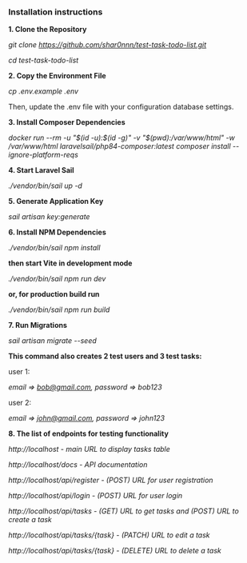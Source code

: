 <h3>Installation instructions</h2>

<b>1. Clone the Repository</b>

<i>git clone https://github.com/shar0nnn/test-task-todo-list.git

cd test-task-todo-list</i>

<b>2. Copy the Environment File</b>

<i>cp .env.example .env</i>

Then, update the .env file with your configuration database settings.

<b>3. Install Composer Dependencies</b>

<i>docker run --rm -u "\$(id -u):\$(id -g)" -v "$(pwd):/var/www/html" -w /var/www/html laravelsail/php84-composer:latest composer install --ignore-platform-reqs</i>

<b>4. Start Laravel Sail</b>

<i>./vendor/bin/sail up -d</i>

<b>5. Generate Application Key</b>

<i>sail artisan key:generate</i>

<b>6. Install NPM Dependencies</b>

<i>./vendor/bin/sail npm install</i>

<b>then start Vite in development mode</b>

<i>./vendor/bin/sail npm run dev</i>

<b>or, for production build run</b>

<i>./vendor/bin/sail npm run build</i>

<b>7. Run Migrations</b>

<i>sail artisan migrate --seed</i>

<b>This command also creates 2 test users and 3 test tasks:</b>

user 1: 

<i>email => bob@gmail.com,
password => bob123</i>

user 2:

<i>email => john@gmail.com,
password => john123</i>

<b>8. The list of endpoints for testing functionality</b>

<i>http://localhost - main URL to display tasks table

http://localhost/docs - API documentation

http://localhost/api/register - (POST) URL for user registration

http://localhost/api/login - (POST) URL for user login

http://localhost/api/tasks - (GET) URL to get tasks and (POST) URL to create a task

http://localhost/api/tasks/{task} - (PATCH) URL to edit a task

http://localhost/api/tasks/{task} - (DELETE) URL to delete a task</i>
